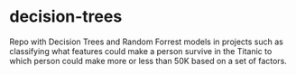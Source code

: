 # decision-trees

Repo with Decision Trees and Random Forrest models in projects such as classifying what features could make a person survive in the Titanic to
which person could make more or less than 50K based on a set of factors.